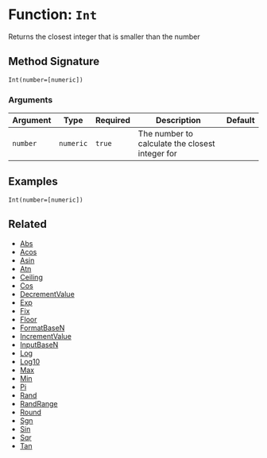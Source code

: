 [comment]: # (Note: This documentation is generated dynamically in the build process.  To modify the contents, change the javadoc on the _invoke method of the BIF class)

# Function: `Int`

Returns the closest integer that is smaller than the number

## Method Signature
```
Int(number=[numeric])
```
### Arguments

| Argument | Type | Required | Description | Default |
|----------|------|----------|-------------|---------|
| `number` | `numeric` | `true` | The number to calculate the closest integer for |  |

## Examples

```
Int(number=[numeric])
```

## Related
  * [Abs](boxlang-language/reference/built-in-functions/Abs.md)
  * [Acos](boxlang-language/reference/built-in-functions/Acos.md)
  * [Asin](boxlang-language/reference/built-in-functions/Asin.md)
  * [Atn](boxlang-language/reference/built-in-functions/Atn.md)
  * [Ceiling](boxlang-language/reference/built-in-functions/Ceiling.md)
  * [Cos](boxlang-language/reference/built-in-functions/Cos.md)
  * [DecrementValue](boxlang-language/reference/built-in-functions/DecrementValue.md)
  * [Exp](boxlang-language/reference/built-in-functions/Exp.md)
  * [Fix](boxlang-language/reference/built-in-functions/Fix.md)
  * [Floor](boxlang-language/reference/built-in-functions/Floor.md)
  * [FormatBaseN](boxlang-language/reference/built-in-functions/FormatBaseN.md)
  * [IncrementValue](boxlang-language/reference/built-in-functions/IncrementValue.md)
  * [InputBaseN](boxlang-language/reference/built-in-functions/InputBaseN.md)
  * [Log](boxlang-language/reference/built-in-functions/Log.md)
  * [Log10](boxlang-language/reference/built-in-functions/Log10.md)
  * [Max](boxlang-language/reference/built-in-functions/Max.md)
  * [Min](boxlang-language/reference/built-in-functions/Min.md)
  * [Pi](boxlang-language/reference/built-in-functions/Pi.md)
  * [Rand](boxlang-language/reference/built-in-functions/Rand.md)
  * [RandRange](boxlang-language/reference/built-in-functions/RandRange.md)
  * [Round](boxlang-language/reference/built-in-functions/Round.md)
  * [Sgn](boxlang-language/reference/built-in-functions/Sgn.md)
  * [Sin](boxlang-language/reference/built-in-functions/Sin.md)
  * [Sqr](boxlang-language/reference/built-in-functions/Sqr.md)
  * [Tan](boxlang-language/reference/built-in-functions/Tan.md)

